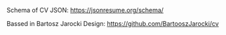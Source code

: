 Schema of CV JSON:
https://jsonresume.org/schema/

Bassed in Bartosz Jarocki Design:
https://github.com/BartooszJarocki/cv
